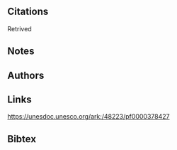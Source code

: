 ## Citations

Retrived

## Notes

## Authors 

## Links 
https://unesdoc.unesco.org/ark:/48223/pf0000378427

## Bibtex 
```



```
